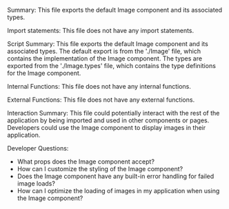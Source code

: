 Summary:
This file exports the default Image component and its associated types. 

Import statements:
This file does not have any import statements.

Script Summary:
This file exports the default Image component and its associated types. The default export is from the './Image' file, which contains the implementation of the Image component. The types are exported from the './Image.types' file, which contains the type definitions for the Image component.

Internal Functions:
This file does not have any internal functions.

External Functions:
This file does not have any external functions.

Interaction Summary:
This file could potentially interact with the rest of the application by being imported and used in other components or pages. Developers could use the Image component to display images in their application.

Developer Questions:
- What props does the Image component accept?
- How can I customize the styling of the Image component?
- Does the Image component have any built-in error handling for failed image loads?
- How can I optimize the loading of images in my application when using the Image component?